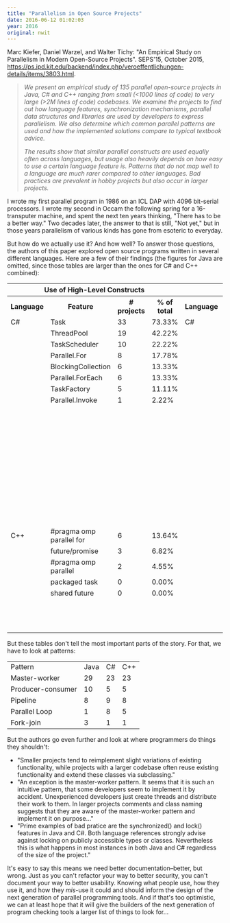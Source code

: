 ```yaml
---
title: "Parallelism in Open Source Projects"
date: 2016-06-12 01:02:03
year: 2016
original: nwit
---
```

<p>
  Marc Kiefer, Daniel Warzel, and Walter Tichy:
  "An Empirical Study on Parallelism in Modern Open-Source Projects".
  SEPS'15, October 2015, 
  <a href="https://ps.ipd.kit.edu/backend/index.php/veroeffentlichungen-details/items/3803.html">https://ps.ipd.kit.edu/backend/index.php/veroeffentlichungen-details/items/3803.html</a>.
</p>
<blockquote>
  <em>
    <p>
      We present an empirical study of 135 parallel open-source
      projects in Java, C# and C++ ranging from small (&lt;1000 lines
      of code) to very large (&gt;2M lines of code) codebases. We
      examine the projects to find out how language features,
      synchronization mechanisms, parallel data structures and
      libraries are used by developers to express parallelism. We also
      determine which common parallel patterns are used and how the
      implemented solutions compare to typical textbook advice.
    </p>
    <p>
      The results show that similar parallel constructs are used
      equally often across languages, but usage also heavily depends
      on how easy to use a certain language feature is. Patterns that
      do not map well to a language are much rarer compared to other
      languages. Bad practices are prevalent in hobby projects but
      also occur in larger projects.
    </p>
  </em>
</blockquote>
<p>
  I wrote my first parallel program in 1986 on an ICL DAP with 4096
  bit-serial processors.  I wrote my second in Occam the following
  spring for a 16-transputer machine, and spent the next ten years
  thinking, "There has to be a better way."  Two decades later, the
  answer to that is still, "Not yet," but in those years parallelism
  of various kinds has gone from esoteric to everyday.
</p>
<p>
  But how do we actually use it?  And how well?  To answer those
  questions, the authors of this paper explored open source programs
  written in several different languages.  Here are a few of their
  findings (the figures for Java are omitted, since those tables are
  larger than the ones for C# and C++ combined):
</p>
<table class="table table-striped">
  <tr>
    <th colspan="4">Use of High-Level Constructs</th>
    <th colspan="4">Use of Synchronization Primitives</th>
  </tr>
  <tr>
    <th>Language</th>
    <th>Feature</th>
    <th># projects</th>
    <th>% of total</th>
    <th>Language</th>
    <th>Feature</th>
    <th># projects</th>
    <th>% of total</th>
  </tr>
  <tr>
    <td>C#</td>
    <td>Task</td>
    <td>33</td>
    <td>73.33%</td>
    <td>C#</td>
    <td>lock()</td>
    <td>42</td>
    <td>93.33%</td>
  </tr>
  <tr>
    <td></td>
    <td>ThreadPool</td>
    <td>19</td>
    <td>42.22%</td>
    <td></td>
    <td>ManualResetEvent</td>
    <td>22</td>
    <td>48.89%</td>
  </tr>
  <tr>
    <td></td>
    <td>TaskScheduler</td>
    <td>10</td>
    <td>22.22%</td>
    <td></td>
    <td>Monitor</td>
    <td>17</td>
    <td>37.78%</td>
  </tr>
  <tr>
    <td></td>
    <td>Parallel.For</td>
    <td>8</td>
    <td>17.78%</td>
    <td></td>
    <td>AutoResetEvent</td>
    <td>16</td>
    <td>35.56%</td>
  </tr>
  <tr>
    <td></td>
    <td>BlockingCollection</td>
    <td>6</td>
    <td>13.33%</td>
    <td></td>
    <td>ReaderWriterLockSlim</td>
    <td>15</td>
    <td>33.33%</td>
  </tr>
  <tr>
    <td></td>
    <td>Parallel.ForEach</td>
    <td>6</td>
    <td>13.33%</td>
    <td></td>
    <td>WaitHandle</td>
    <td>13</td>
    <td>28.89%</td>
  </tr>
  <tr>
    <td></td>
    <td>TaskFactory</td>
    <td>5</td>
    <td>11.11%</td>
    <td></td>
    <td>EventWaitHandle</td>
    <td>10</td>
    <td>22.22%</td>
  </tr>
  <tr>
    <td></td>
    <td>Parallel.Invoke</td>
    <td>1</td>
    <td>2.22%</td>
    <td></td>
    <td>Mutex</td>
    <td>10</td>
    <td>22.22%</td>
  </tr>
  <tr>
    <td colspan="4"></td>
    <td></td>
    <td>ManualResetEventSlim</td>
    <td>8</td>
    <td>17.78%</td>
  </tr>
  <tr>
    <td colspan="4"></td>
    <td></td>
    <td>Barrier</td>
    <td>7</td>
    <td>15.56%</td>
  </tr>
  <tr>
    <td colspan="4"></td>
    <td></td>
    <td>Semaphore</td>
    <td>6</td>
    <td>13.33%</td>
  </tr>
  <tr>
    <td colspan="4"></td>
    <td></td>
    <td>SpinWait</td>
    <td>4</td>
    <td>8.89%</td>
  </tr>
  <tr>
    <td colspan="4"></td>
    <td></td>
    <td>CountdownEvent</td>
    <td>3</td>
    <td>6.67%</td>
  </tr>
  <tr>
    <td colspan="4"></td>
    <td></td>
    <td>ReaderWriterLock</td>
    <td>3</td>
    <td>6.67%</td>
  </tr>
  <tr>
    <td colspan="4"></td>
    <td></td>
    <td>SemaphoreSlim</td>
    <td>3</td>
    <td>6.67%</td>
  </tr>
  <tr>
    <td colspan="4"></td>
    <td></td>
    <td>MethodImplOptions Synchronized</td>
    <td>2</td>
    <td>4.44%</td>
  </tr>
  <tr>
    <td colspan="4"></td>
    <td></td>
    <td>Interlocked.MemoryBarrier</td>
    <td>1</td>
    <td>2,22%</td>
  </tr>
  <tr>
    <td colspan="4"></td>
    <td></td>
    <td>SpinLock</td>
    <td>0</td>
    <td>0.00%</td>
  </tr>
  <tr>
    <td>C++</td>
    <td>#pragma omp parallel for</td>
    <td>6</td>
    <td>13.64%</td>
    <td></td>
    <td>mutex</td>
    <td>39</td>
    <td>88.64%</td>
  </tr>
  <tr>
    <td></td>
    <td>future/promise</td>
    <td>3</td>
    <td>6.82%</td>
    <td></td>
    <td>condition variable</td>
    <td>28</td>
    <td>63.63%</td>
  </tr>
  <tr>
    <td></td>
    <td>#pragma omp parallel</td>
    <td>2</td>
    <td>4.55%</td>
    <td></td>
    <td>Semaphore</td>
    <td>18</td>
    <td>40.91%</td>
  </tr>
  <tr>
    <td></td>
    <td>packaged task</td>
    <td>0</td>
    <td>0.00%</td>
    <td></td>
    <td>CriticalSection</td>
    <td>17</td>
    <td>38.64%</td>
  </tr>
  <tr>
    <td></td>
    <td>shared future</td>
    <td>0</td>
    <td>0.00%</td>
    <td></td>
    <td>unique lock</td>
    <td>16</td>
    <td>36.36%</td>
  </tr>
  <tr>
    <td colspan="4"></td>
    <td></td>
    <td>lock guard</td>
    <td>12</td>
    <td>27.27%</td>
  </tr>
  <tr>
    <td colspan="4"></td>
    <td></td>
    <td>barrier</td>
    <td>5</td>
    <td>11.36%</td>
  </tr>
  <tr>
    <td colspan="4"></td>
    <td></td>
    <td>#pragma omp critical</td>
    <td>3</td>
    <td>6.82%</td>
  </tr>
</table>
<p>
  But these tables don't tell the most important parts of the story.
  For that, we have to look at patterns:
</p>
<table class="table table-striped">
  <tr>
    <td>Pattern</td>
    <td>Java</td>
    <td>C#</td>
    <td>C++</td>
  </tr>
  <tr>
    <td>Master-worker</td>
    <td>29</td>
    <td>23</td>
    <td>23</td>
  </tr>
  <tr>
    <td>Producer-consumer</td>
    <td>10</td>
    <td>5</td>
    <td>5</td>
  </tr>
  <tr>
    <td>Pipeline</td>
    <td>8</td>
    <td>9</td>
    <td>8</td>
  </tr>
  <tr>
    <td>Parallel Loop</td>
    <td>1</td>
    <td>8</td>
    <td>5</td>
  </tr>
  <tr>
    <td>Fork-join</td>
    <td>3</td>
    <td>1</td>
    <td>1</td>
  </tr>
</table>
<p>
  But the authors go even further
  and look at where programmers do things they shouldn't:
</p>
<ul>
  <li>
    "Smaller projects tend to reimplement slight variations of existing
    functionality, while projects with a larger codebase often reuse
    existing functionality and extend these classes via subclassing."
  </li>
  <li>
    "An exception is the master-worker pattern. It seems that it is
    such an intuitive pattern, that some developers seem to implement
    it by accident. Unexperienced developers just create threads and
    distribute their work to them. In larger projects comments and
    class naming suggests that they are aware of the master-worker
    pattern and implement it on purpose…"
  </li>
  <li>
    "Prime examples of bad pratice are the synchronized() and lock()
    features in Java and C#. Both language references strongly advise
    against locking on publicly accessible types or classes. Nevertheless
    this is what happens in most instances in both Java and C# regardless
    of the size of the project."
  </li>
</ul>
<p>
  It's easy to say this means we need better
  documentation–better, but wrong.  Just as you can't refactor
  your way to better security, you can't document your way to better
  usability.  Knowing what people use, how they use it, and how
  they <em>mis</em>-use it could and should inform the design of the
  next generation of parallel programming tools.  And if that's too
  optimistic, we can at least hope that it will give the builders of
  the next generation of program checking tools a larger list of
  things to look for…
</p>
